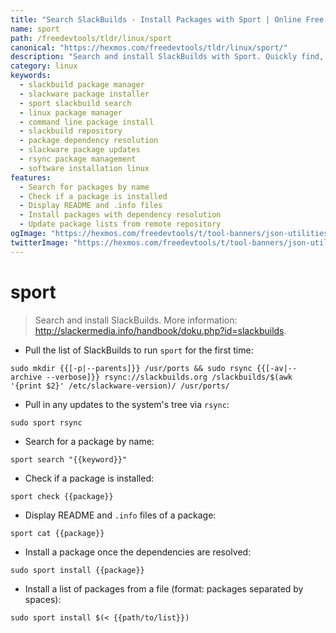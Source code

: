 ```yaml
---
title: "Search SlackBuilds - Install Packages with Sport | Online Free DevTools by Hexmos"
name: sport
path: /freedevtools/tldr/linux/sport
canonical: "https://hexmos.com/freedevtools/tldr/linux/sport/"
description: "Search and install SlackBuilds with Sport. Quickly find, check, and install packages on your Slackware system. Free online tool, no registration required."
category: linux
keywords:
  - slackbuild package manager
  - slackware package installer
  - sport slackbuild search
  - linux package manager
  - command line package install
  - slackbuild repository
  - package dependency resolution
  - slackware package updates
  - rsync package management
  - software installation linux
features:
  - Search for packages by name
  - Check if a package is installed
  - Display README and .info files
  - Install packages with dependency resolution
  - Update package lists from remote repository
ogImage: "https://hexmos.com/freedevtools/t/tool-banners/json-utilities-banner.png"
twitterImage: "https://hexmos.com/freedevtools/t/tool-banners/json-utilities-banner.png"
---
```


# sport

> Search and install SlackBuilds.
> More information: <http://slackermedia.info/handbook/doku.php?id=slackbuilds>.

- Pull the list of SlackBuilds to run `sport` for the first time:

`sudo mkdir {{[-p|--parents]}} /usr/ports && sudo rsync {{[-av|--archive --verbose]}} rsync://slackbuilds.org /slackbuilds/$(awk '{print $2}' /etc/slackware-version)/ /usr/ports/`

- Pull in any updates to the system's tree via `rsync`:

`sudo sport rsync`

- Search for a package by name:

`sport search "{{keyword}}"`

- Check if a package is installed:

`sport check {{package}}`

- Display README and `.info` files of a package:

`sport cat {{package}}`

- Install a package once the dependencies are resolved:

`sudo sport install {{package}}`

- Install a list of packages from a file (format: packages separated by spaces):

`sudo sport install $(< {{path/to/list}})`
